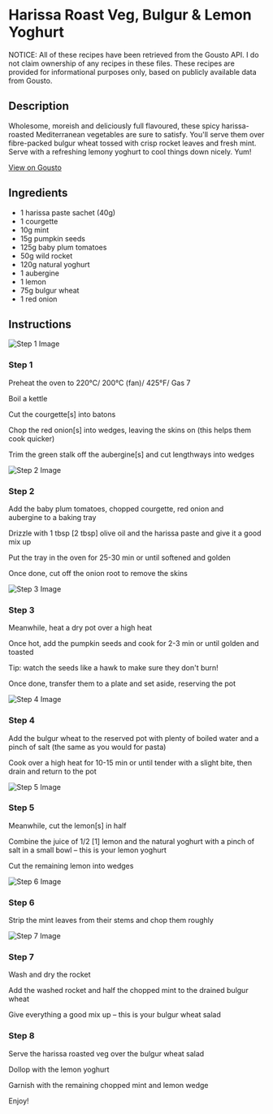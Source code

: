 # Harissa Roast Veg, Bulgur & Lemon Yoghurt

NOTICE: All of these recipes have been retrieved from the Gousto API. I do not claim ownership of any recipes in these files. These recipes are provided for informational purposes only, based on publicly available data from Gousto.

## Description

Wholesome, moreish and deliciously full flavoured, these spicy harissa-roasted Mediterranean vegetables are sure to satisfy. You'll serve them over fibre-packed bulgur wheat tossed with crisp rocket leaves and fresh mint. Serve with a refreshing lemony yoghurt to cool things down nicely. Yum!

[View on Gousto](https://www.gousto.co.uk/recipes/cookbook/harissa-roast-veg-bulgur-lemon-yoghurt)

## Ingredients

- 1 harissa paste sachet (40g)
- 1 courgette
- 10g mint
- 15g pumpkin seeds
- 125g baby plum tomatoes
- 50g wild rocket
- 120g natural yoghurt
- 1 aubergine
- 1 lemon
- 75g bulgur wheat
- 1 red onion

## Instructions

![Step 1 Image](https://production-media.gousto.co.uk/cms/recipe-step-image/1742.-step-1-x200.jpg)

### Step 1

Preheat the oven to 220°C/ 200°C (fan)/ 425°F/ Gas 7


Boil a kettle


Cut the courgette<span class="text-danger">[s]</span> into batons 


Chop the red onion<span class="text-danger">[s]</span> into wedges, leaving the skins on (this helps them cook quicker)


Trim the green stalk off the aubergine<span class="text-danger">[s]</span> and cut lengthways into wedges

![Step 2 Image](https://production-media.gousto.co.uk/cms/recipe-step-image/1742.-step-2-x200.jpg)

### Step 2

Add the baby plum tomatoes, chopped courgette, red onion and aubergine to a baking tray


Drizzle with 1 tbsp <span class="text-danger">[2 tbsp]</span> olive oil and the harissa paste and give it a good mix up


Put the tray in the oven for 25-30 min or until softened and golden


Once done, cut off the onion root to remove the skins

![Step 3 Image](https://production-media.gousto.co.uk/cms/recipe-step-image/1742.-step-3-x200.jpg)

### Step 3

Meanwhile, heat a dry pot over a high heat


Once hot, add the pumpkin seeds and cook for 2-3 min or until golden and toasted


Tip: watch the seeds like a hawk to make sure they don't burn!


Once done, transfer them to a plate and set aside, reserving the pot

![Step 4 Image](https://production-media.gousto.co.uk/cms/recipe-step-image/1742.-step-4-x200.jpg)

### Step 4

Add the bulgur wheat to the reserved pot with plenty of <span class="text-highlight">boiled water </span>and a pinch of salt (the same as you <span class="text-highlight">would for pasta) </span>


<span class="text-highlight">Cook over</span> a high heat for 10-15 min or until tender with a slight bite, then drain and return to the pot

![Step 5 Image](https://production-media.gousto.co.uk/cms/recipe-step-image/1742.-step-5-x200.jpg)

### Step 5

Meanwhile, cut the lemon<span class="text-danger">[s]</span> in half


Combine the juice of 1/2 <span class="text-danger">[1]</span> lemon and the natural yoghurt with a pinch of salt in a small bowl – this is your lemon yoghurt


Cut the remaining lemon into wedges

![Step 6 Image](https://production-media.gousto.co.uk/cms/recipe-step-image/1742.-step-6-x200.jpg)

### Step 6

Strip the mint leaves from their stems and chop them roughly

![Step 7 Image](https://production-media.gousto.co.uk/cms/recipe-step-image/1742.-step-7-x200.jpg)

### Step 7

Wash and dry the rocket


Add the washed rocket and half the chopped mint to the drained bulgur wheat


Give everything a good mix up – this is your bulgur wheat salad

### Step 8

Serve the harissa roasted veg over the bulgur wheat salad


Dollop with the lemon yoghurt


Garnish with the remaining chopped mint and lemon wedge


Enjoy!

